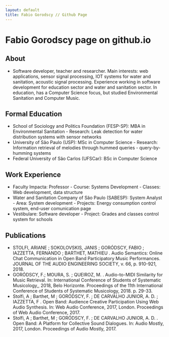 ```yaml
---
layout: default
title: Fabio Gorodscy // Github Page
---
```


# Fabio Gorodscy page on github.io

## About

* Software developer, teacher and researcher. Main interests: web applications, sensor signal processing, IOT systems for water and sanitation, acoustic signal processing. Experience working in software development for education sector and water and sanitation sector. In education, has a Computer Science focus, but studied Environmental Sanitation and Computer Music.

## Formal Education

* School of Sociology and Politics Foundation (FESP-SP): MBA in Environmental Sanitation - Research: Leak detection for water distribution systems with sensor networks
* University of São Paulo (USP): MSc in Computer Science - Research: Information retrieval of melodies through hummed queries - query-by-humming systems
* Federal University of São Carlos (UFSCar): BSc in Computer Science

## Work Experience

* Faculty Impacta: Professor - Course: Systems Development - Classes: Web development, data structure
* Water and Sanitation Company of São Paulo (SABESP): System Analyst - Area: System development - Projects: Energy consumption control system, end-user comunication page
* Vestibulare: Software developer - Project: Grades and classes control system for schools

## Publications

* STOLFI, ARIANE ; SOKOLOVSKIS, JANIS ; GORÓDSCY, FABIO ; IAZZETTA, FERNANDO ; BARTHET, MATHIEU . Audio Semantics: Online Chat Communication in Open Band Participatory Music Performances. JOURNAL OF THE AUDIO ENGINEERING SOCIETY, v. 66, p. 910-921, 2018.
* GORÓDSCY, F.; MOURA, S. ; QUEIROZ, M. . Audio-to-MIDI Similarity for Music Retrieval. In: International Conference of Students of Systematic Musicology,, 2018, Belo Horizonte. Proceedings of the 11th International Conference of Students of Systematic Musicology, 2018. p. 29-33.
* Stolfi, A ; Barthet, M ; GORÓDSCY, F. ; DE CARVALHO JUNIOR, A. D. ; IAZZETTA, F . Open Band: Audience Creative Participation Using Web Audio Synthesis. In: Web Audio Conference, 2017, London. Proceedings of Web Audio Conference, 2017.
* Stolfi, A ; Barthet, M ; GORÓDSCY, F. ; DE CARVALHO JUNIOR, A. D. . Open Band: A Platform for Collective Sound Dialogues. In: Audio Mostly, 2017, London. Proceedings of Audio Mostly, 2017.
